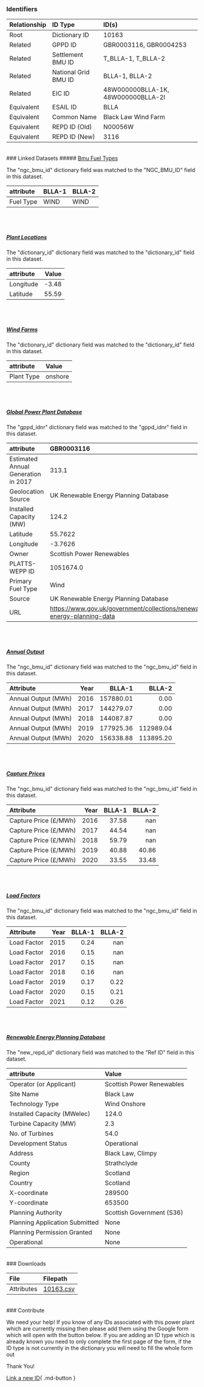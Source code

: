 ### Identifiers

| Relationship   | ID Type              | ID(s)                              |
|:---------------|:---------------------|:-----------------------------------|
| Root           | Dictionary ID        | 10163                              |
| Related        | GPPD ID              | GBR0003116, GBR0004253             |
| Related        | Settlement BMU ID    | T_BLLA-1, T_BLLA-2                 |
| Related        | National Grid BMU ID | BLLA-1, BLLA-2                     |
| Related        | EIC ID               | 48W000000BLLA-1K, 48W000000BLLA-2I |
| Equivalent     | ESAIL ID             | BLLA                               |
| Equivalent     | Common Name          | Black Law Wind Farm                |
| Equivalent     | REPD ID (Old)        | N00056W                            |
| Equivalent     | REPD ID (New)        | 3116                               |

<br>
### Linked Datasets
##### <a href="https://osuked.github.io/Power-Station-Dictionary/datasets/bmu-fuel-types">Bmu Fuel Types</a>



The "ngc_bmu_id" dictionary field was matched to the "NGC_BMU_ID" field in this dataset.

| attribute   | BLLA-1   | BLLA-2   |
|:------------|:---------|:---------|
| Fuel Type   | WIND     | WIND     |

<br><br>
##### <a href="https://osuked.github.io/Power-Station-Dictionary/datasets/plant-locations">Plant Locations</a>



The "dictionary_id" dictionary field was matched to the "dictionary_id" field in this dataset.

| attribute   |   Value |
|:------------|--------:|
| Longitude   |   -3.48 |
| Latitude    |   55.59 |

<br><br>
##### <a href="https://osuked.github.io/Power-Station-Dictionary/datasets/wind-farms">Wind Farms</a>



The "dictionary_id" dictionary field was matched to the "dictionary_id" field in this dataset.

| attribute   | Value   |
|:------------|:--------|
| Plant Type  | onshore |

<br><br>
##### <a href="https://osuked.github.io/Power-Station-Dictionary/datasets/global-power-plant-database">Global Power Plant Database</a>



The "gppd_idnr" dictionary field was matched to the "gppd_idnr" field in this dataset.

| attribute                           | GBR0003116                                                               | GBR0004253                                                               |
|:------------------------------------|:-------------------------------------------------------------------------|:-------------------------------------------------------------------------|
| Estimated Annual Generation in 2017 | 313.1                                                                    | 139.71                                                                   |
| Geolocation Source                  | UK Renewable Energy Planning Database                                    | UK Renewable Energy Planning Database                                    |
| Installed Capacity (MW)             | 124.2                                                                    | 55.42                                                                    |
| Latitude                            | 55.7622                                                                  | 55.7622                                                                  |
| Longitude                           | -3.7626                                                                  | -3.7626                                                                  |
| Owner                               | Scottish Power Renewables                                                | Scottish Power Renewables                                                |
| PLATTS-WEPP ID                      | 1051674.0                                                                | 1051674.0                                                                |
| Primary Fuel Type                   | Wind                                                                     | Wind                                                                     |
| Source                              | UK Renewable Energy Planning Database                                    | UK Renewable Energy Planning Database                                    |
| URL                                 | https://www.gov.uk/government/collections/renewable-energy-planning-data | https://www.gov.uk/government/collections/renewable-energy-planning-data |

<br><br>
##### <a href="https://osuked.github.io/Power-Station-Dictionary/datasets/annual-output">Annual Output</a>



The "ngc_bmu_id" dictionary field was matched to the "ngc_bmu_id" field in this dataset.

| Attribute           |   Year |    BLLA-1 |    BLLA-2 |
|:--------------------|-------:|----------:|----------:|
| Annual Output (MWh) |   2016 | 157880.01 |      0.00 |
| Annual Output (MWh) |   2017 | 144279.07 |      0.00 |
| Annual Output (MWh) |   2018 | 144087.87 |      0.00 |
| Annual Output (MWh) |   2019 | 177925.36 | 112989.04 |
| Annual Output (MWh) |   2020 | 156338.88 | 113895.20 |

<br><br>
##### <a href="https://osuked.github.io/Power-Station-Dictionary/datasets/capture-prices">Capture Prices</a>



The "ngc_bmu_id" dictionary field was matched to the "ngc_bmu_id" field in this dataset.

| Attribute             |   Year |   BLLA-1 |   BLLA-2 |
|:----------------------|-------:|---------:|---------:|
| Capture Price (£/MWh) |   2016 |    37.58 |   nan    |
| Capture Price (£/MWh) |   2017 |    44.54 |   nan    |
| Capture Price (£/MWh) |   2018 |    59.79 |   nan    |
| Capture Price (£/MWh) |   2019 |    40.88 |    40.86 |
| Capture Price (£/MWh) |   2020 |    33.55 |    33.48 |

<br><br>
##### <a href="https://osuked.github.io/Power-Station-Dictionary/datasets/load-factors">Load Factors</a>



The "ngc_bmu_id" dictionary field was matched to the "ngc_bmu_id" field in this dataset.

| Attribute   |   Year |   BLLA-1 |   BLLA-2 |
|:------------|-------:|---------:|---------:|
| Load Factor |   2015 |     0.24 |   nan    |
| Load Factor |   2016 |     0.15 |   nan    |
| Load Factor |   2017 |     0.15 |   nan    |
| Load Factor |   2018 |     0.16 |   nan    |
| Load Factor |   2019 |     0.17 |     0.22 |
| Load Factor |   2020 |     0.15 |     0.21 |
| Load Factor |   2021 |     0.12 |     0.26 |

<br><br>
##### <a href="https://osuked.github.io/Power-Station-Dictionary/datasets/renewable-energy-planning-database">Renewable Energy Planning Database</a>



The "new_repd_id" dictionary field was matched to the "Ref ID" field in this dataset.

| attribute                      | Value                     |
|:-------------------------------|:--------------------------|
| Operator (or Applicant)        | Scottish Power Renewables |
| Site Name                      | Black Law                 |
| Technology Type                | Wind Onshore              |
| Installed Capacity (MWelec)    | 124.0                     |
| Turbine Capacity (MW)          | 2.3                       |
| No. of Turbines                | 54.0                      |
| Development Status             | Operational               |
| Address                        | Black Law, Climpy         |
| County                         | Strathclyde               |
| Region                         | Scotland                  |
| Country                        | Scotland                  |
| X-coordinate                   | 289500                    |
| Y-coordinate                   | 653500                    |
| Planning Authority             | Scottish Government (S36) |
| Planning Application Submitted | None                      |
| Planning Permission Granted    | None                      |
| Operational                    | None                      |


<br>
### Downloads


| File       | Filepath                                                                              |
|:-----------|:--------------------------------------------------------------------------------------|
| Attributes | [10163.csv](https://osuked.github.io/Power-Station-Dictionary/object_attrs/10163.csv) |


<br>
### Contribute

We need your help! If you know of any IDs associated with this power plant which are currently missing then please add them using the Google form which will open with the button below. If you are adding an ID type which is already known you need to only complete the first page of the form, if the ID type is not currently in the dictionary you will need to fill the whole form out

Thank You!

[Link a new ID](https://docs.google.com/forms/d/e/1FAIpQLSc5jRsQ7NgiLLXbwo9PUdwTQyuqbRwThltG56-o6NVSe7E_nw/viewform?usp=pp_url&entry.251912331=10163){ .md-button }
